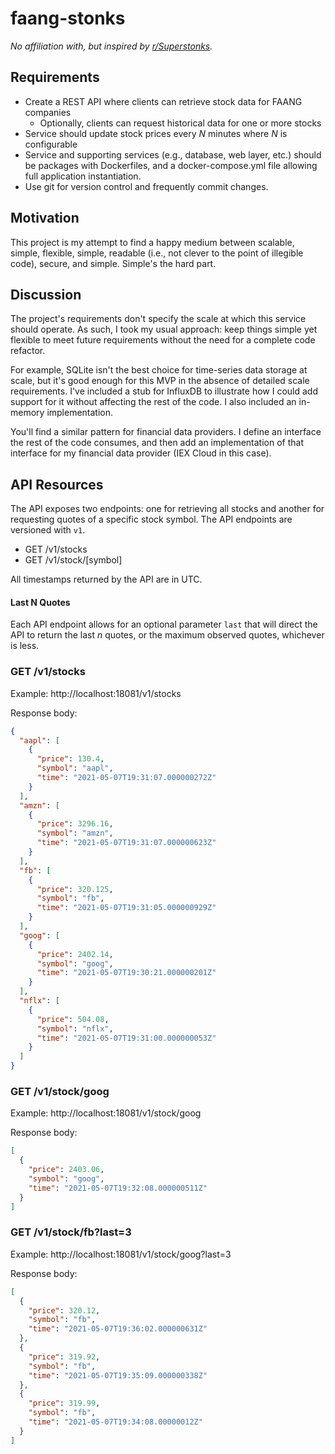 # faang-stonks

_No affiliation with, but inspired by
[r/Superstonks](https://www.reddit.com/r/Superstonks/)._

## Requirements

* Create a REST API where clients can retrieve stock data for FAANG companies
  * Optionally, clients can request historical data for one or more stocks
* Service should update stock prices every _N_ minutes where _N_ is configurable
* Service and supporting services (e.g., database, web layer, etc.) should be
  packages with Dockerfiles, and a docker-compose.yml file allowing full 
  application instantiation.
* Use git for version control and frequently commit changes.

## Motivation

This project is my attempt to find a happy medium between scalable, simple, 
flexible, simple, readable (i.e., not clever to the point of illegible code), 
secure, and simple. Simple's the hard part.

## Discussion

The project's requirements don't specify the scale at which this service 
should operate. As such, I took my usual approach: keep things simple yet 
flexible to meet future requirements without the need for a complete code
refactor.

For example, SQLite isn't the best choice for time-series data storage at
scale, but it's good enough for this MVP in the absence of detailed scale
requirements. I've included a stub for InfluxDB to illustrate how I could add
support for it without affecting the rest of the code. I also included an in-
memory implementation.

You'll find a similar pattern for financial data providers. I define an
interface the rest of the code consumes, and then add an implementation of
that interface for my financial data provider (IEX Cloud in this case).

## API Resources

The API exposes two endpoints: one for retrieving all stocks and another for
requesting quotes of a specific stock symbol. The API endpoints are versioned
with `v1`.

* GET /v1/stocks
* GET /v1/stock/[symbol]

All timestamps returned by the API are in UTC.

#### Last N Quotes

Each API endpoint allows for an optional parameter `last` that will direct the 
API to return the last _n_ quotes, or the maximum observed quotes, whichever
is less.

### GET /v1/stocks

Example: http://localhost:18081/v1/stocks

Response body:
```json
{
  "aapl": [
    {
      "price": 130.4,
      "symbol": "aapl",
      "time": "2021-05-07T19:31:07.000000272Z"
    }
  ],
  "amzn": [
    {
      "price": 3296.16,
      "symbol": "amzn",
      "time": "2021-05-07T19:31:07.000000623Z"
    }
  ],
  "fb": [
    {
      "price": 320.125,
      "symbol": "fb",
      "time": "2021-05-07T19:31:05.000000929Z"
    }
  ],
  "goog": [
    {
      "price": 2402.14,
      "symbol": "goog",
      "time": "2021-05-07T19:30:21.000000201Z"
    }
  ],
  "nflx": [
    {
      "price": 504.08,
      "symbol": "nflx",
      "time": "2021-05-07T19:31:00.000000053Z"
    }
  ]
}
```

### GET /v1/stock/goog

Example: http://localhost:18081/v1/stock/goog

Response body:
```json
[
  {
    "price": 2403.06,
    "symbol": "goog",
    "time": "2021-05-07T19:32:08.000000511Z"
  }
]
```

### GET /v1/stock/fb?last=3

Example: http://localhost:18081/v1/stock/goog?last=3

Response body:
```json
[
  {
    "price": 320.12,
    "symbol": "fb",
    "time": "2021-05-07T19:36:02.000000631Z"
  },
  {
    "price": 319.92,
    "symbol": "fb",
    "time": "2021-05-07T19:35:09.000000338Z"
  },
  {
    "price": 319.99,
    "symbol": "fb",
    "time": "2021-05-07T19:34:08.00000012Z"
  }
]
```